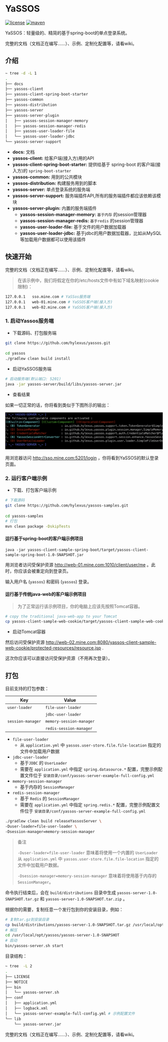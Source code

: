 # YaSSOS

[![license](https://img.shields.io/badge/LICENSE-Apache%202-7AD6FD.svg)](http://www.apache.org/licenses/LICENSE-2.0.html)  [![maven
](https://img.shields.io/badge/maven%20central-3.4.6-brightgreen.svg)](https://search.maven.org/search?q=g:io.github.hylexus.yassos)

YaSSOS：轻量级的、精简的基于spring-boot的单点登录系统。

完整的文档（文档正在编写……）、示例、定制化配置等，请看wiki。

## 介绍

```sh
~ tree -d -L 1
.
├── docs
├── yassos-client
├── yassos-client-spring-boot-starter
├── yassos-common
├── yassos-distribution
├── yassos-server
├── yassos-server-plugin
│   ├── yassos-session-manager-memory
│   ├── yassos-session-manager-redis
│   ├── yassos-user-loader-file
│   └── yassos-user-loader-jdbc
└── yassos-server-support
```

- **docs:** 文档
- **yassos-client:** 给客户端(接入方)用的API
- **yassos-client-spring-boot-starter:** 提供给基于 spring-boot 的客户端(接入方)的  `spring-boot-starter`  
- **yassos-common:** 用到的公共模块
- **yassos-distribution:** 构建服务用到的脚本
- **yassos-server:** 单点登录系统的服务端
- **yassos-server-support:** 服务端插件API,所有的服务端插件都应该依赖该模块
- **yassos-server-plugin:** 内置的服务端插件
  - **yassos-session-manager-memory:** `基于内存` 的session管理器
  - **yassos-session-manager-redis:** `基于redis` 的session管理器
  - **yassos-user-loader-file:** 基于文件的用户数据加载器
  - **yassos-user-loader-jdbc:** 基于jdbc的用户数据加载器，比如从MySQL等加载用户数据都可以使用该插件

## 快速开始

完整的文档（文档正在编写……）、示例、定制化配置等，请看wiki。

> 在该示例中，我们将假定在你的/etc/hosts文件中有如下域名映射(cookie限制)：

```sh
127.0.0.1	sso.mine.com # YaSSos服务端
127.0.0.1	web-01.mine.com # YaSSOS客户端(接入方)
127.0.0.1	web-02.mine.com # YaSSOS客户端(接入方)
```

### 1. 启动Yassos服务端

- 下载源码、打包服务端

```sh
git clone https://github.com/hylexus/yassos.git

cd yassos
./gradlew clean build install
```

- 启动YaSSOS服务端

```sh
# 启动服务端(默认端口: 5201)
java -jar yassos-server/build/libs/yassos-server.jar
```

- 查看结果

如果一切正常的话，你将看到类似于下图所示的输出：

![yassos-server-output](docs/images/yassos-server-statistics.png)

用浏览器访问 http://sso.mine.com:5201/login ，你将看到YaSSOS的默认登录页面。

### 2. 运行客户端示例

- 下载、打包客户端示例

```sh
# 下载源码
git clone https://github.com/hylexus/yassos-samples.git

cd yassos-samples
# 打包
mvn clean package -DskipTests
```

#### 运行基于spring-boot的客户端示例项目

```
java -jar yassos-client-sample-spring-boot/target/yassos-client-sample-spring-boot-1.0-SNAPSHOT.jar
```

用浏览者访问受保护资源 http://web-01.mine.com:1010/client/user/me 。此时，你应该会被重定向到登录页。

输入用户名 (`yassos`)  和密码 (`yassos`) 登录。

#### 运行基于传统java-web的客户端示例项目

> 为了正常运行该示例项目，你的电脑上应该先按照Tomcat容器。

```sh
# copy the traditional java-web-app to your Tomcat 
cp yassos-client-sample-web-cookie/target/yassos-client-sample-web-cookie.war /path/to/apache-tomcat-8.5.41/webapps
```

- 启动Tomcat容器

然后访问受保护资源 http://web-02.mine.com:8080/yassos-client-sample-web-cookie/protected-resources/resource.jsp .

这次你应该可以直接访问受保护资源（不用再次登录）。

## 打包

目前支持的打包参数：

| Key               | Value                    |
| ----------------- | ------------------------ |
| `user-loader`     | `file-user-loader`       |
|                   | `jdbc-user-loader`       |
| `session-manager` | `memory-session-manager` |
|                   | `redis-session-manager`  |

- `file-user-loader`
  - 从 `application.yml` 中 `yassos.user-store.file.file-location` 指定的文件中加载用户数据
- `jdbc-user-loader`
  - 基于`JDBC` 的 `UserLoader`
  - 需要在 `application.yml` 中指定 `spring.datasource.*` 配置，完整示例配置文件位于 `安装目录/conf/yassos-server-example-full-config.yml`
- `memory-session-manager`
  - 基于内存的 `SessionManager`
- `redis-session-manager`
  - 基于 `Redis` 的 `SessionManager`
  - 需要在 `application.yml` 中指定 `spring.redis.*` 配置，完整示例配置文件位于 `安装目录/conf/yassos-server-example-full-config.yml`

```sh
./gradlew clean build releaseYassosServer \
-Duser-loader=file-user-loader \
-Dsession-manager=memory-session-manager
```

> 备注
>
> `-Duser-loader=file-user-loader` 意味着将使用一个内置的 `UserLoader` 从 `application.yml` 中 `yassos.user-store.file.file-location` 指定的文件中加载用户数据。
>
> `-Dsession-manager=memory-session-manager` 意味着将使用基于内存的 `SessionManager`。



命令执行结束后，会在 `build/distributions` 目录中生成  `yassos-server-1.0-SNAPSHOT.tar.gz` 和 `yassos-server-1.0-SNAPSHOT.tar.zip` 。



根据你的需要，复制任意一个发行包到你的安装目录，例如：

```sh
# 复制tar.gz到安装目录
cp build/distributions/yassos-server-1.0-SNAPSHOT.tar.gz /usr/local/opt/yassos
# 解压
cd /usr/local/opt/yassos/yassos-server-1.0-SNAPSHOT
# 启动
bin/yassos-server.sh start
```



目录结构：

```sh
~ tree  -L 2
.
├── LICENSE
├── NOTICE
├── bin
│   └── yassos-server.sh
├── conf
│   ├── application.yml
│   ├── logback.xml
│   └── yassos-server-example-full-config.yml # 示例配置文件
└── lib
    └── yassos-server.jar
```



完整的文档（文档正在编写……）、示例、定制化配置等，请看wiki。